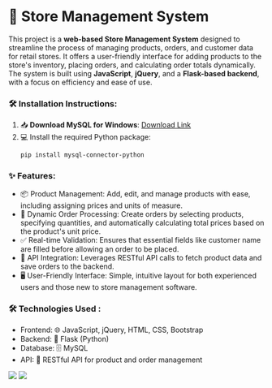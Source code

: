 # 🏬 Store Management System

This project is a **web-based Store Management System** designed to streamline the process of managing products, orders, and customer data for retail stores. It offers a user-friendly interface for adding products to the store's inventory, placing orders, and calculating order totals dynamically. The system is built using **JavaScript**, **jQuery**, and a **Flask-based backend**, with a focus on efficiency and ease of use.

### 🛠️ Installation Instructions:

1. 📥 **Download MySQL for Windows**: [Download Link](https://dev.mysql.com/downloads/installer/)
2. 💻 Install the required Python package:
   ```bash
   pip install mysql-connector-python


### ✨ Features:

- 📦 Product Management: Add, edit, and manage products with ease, including assigning prices and units of measure.
- 🛒 Dynamic Order Processing: Create orders by selecting products, specifying quantities, and automatically calculating total prices based on the product's unit price.
- ✅ Real-time Validation: Ensures that essential fields like customer name are filled before allowing an order to be placed.
- 🔗 API Integration: Leverages RESTful API calls to fetch product data and save orders to the backend.
- 🖥️ User-Friendly Interface: Simple, intuitive layout for both experienced users and those new to store management software.

### 🛠️ Technologies Used :
- Frontend: 🌐 JavaScript, jQuery, HTML, CSS, Bootstrap
- Backend: 🐍 Flask (Python)
- Database: 🗄️ MySQL
- API: 🔌 RESTful API for product and order management

![](homepage.png)
![](Manage_Product.png)




